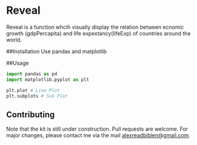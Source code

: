 # Reveal
Reveal is a function whcih visually display the relation between ecnomic growth (gdpPercapita) and life expextancy(lifeExp) of countries around the world.

##Installation
Use pandas and matplotlib 

##Usage

```python
import pandas as pd
import matplotlib.pyplot as plt

plt.plot # Line Plot
plt.subplots # Sub Plot
```

## Contributing
Note that the kit is still under construction. Pull requests are welcome. 
For major changes, please contact me via the mail alexreadbiblen@gmail.com.
